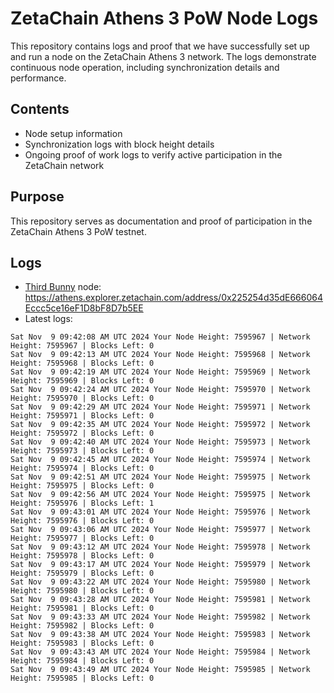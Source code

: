# ZetaChain Athens 3 PoW Node Logs
This repository contains logs and proof that we have successfully set up and run a node on the ZetaChain Athens 3 network. The logs demonstrate continuous node operation, including synchronization details and performance.

## Contents
- Node setup information
- Synchronization logs with block height details
- Ongoing proof of work logs to verify active participation in the ZetaChain network

## Purpose
This repository serves as documentation and proof of participation in the ZetaChain Athens 3 PoW testnet.

## Logs

- [Third Bunny](https://thirdbunny.xyz/) node: https://athens.explorer.zetachain.com/address/0x225254d35dE666064Eccc5ce16eF1D8bF8D7b5EE
- Latest logs:
```
Sat Nov  9 09:42:08 AM UTC 2024 Your Node Height: 7595967 | Network Height: 7595967 | Blocks Left: 0
Sat Nov  9 09:42:13 AM UTC 2024 Your Node Height: 7595968 | Network Height: 7595968 | Blocks Left: 0
Sat Nov  9 09:42:19 AM UTC 2024 Your Node Height: 7595969 | Network Height: 7595969 | Blocks Left: 0
Sat Nov  9 09:42:24 AM UTC 2024 Your Node Height: 7595970 | Network Height: 7595970 | Blocks Left: 0
Sat Nov  9 09:42:29 AM UTC 2024 Your Node Height: 7595971 | Network Height: 7595971 | Blocks Left: 0
Sat Nov  9 09:42:35 AM UTC 2024 Your Node Height: 7595972 | Network Height: 7595972 | Blocks Left: 0
Sat Nov  9 09:42:40 AM UTC 2024 Your Node Height: 7595973 | Network Height: 7595973 | Blocks Left: 0
Sat Nov  9 09:42:45 AM UTC 2024 Your Node Height: 7595974 | Network Height: 7595974 | Blocks Left: 0
Sat Nov  9 09:42:51 AM UTC 2024 Your Node Height: 7595975 | Network Height: 7595975 | Blocks Left: 0
Sat Nov  9 09:42:56 AM UTC 2024 Your Node Height: 7595975 | Network Height: 7595976 | Blocks Left: 1
Sat Nov  9 09:43:01 AM UTC 2024 Your Node Height: 7595976 | Network Height: 7595976 | Blocks Left: 0
Sat Nov  9 09:43:06 AM UTC 2024 Your Node Height: 7595977 | Network Height: 7595977 | Blocks Left: 0
Sat Nov  9 09:43:12 AM UTC 2024 Your Node Height: 7595978 | Network Height: 7595978 | Blocks Left: 0
Sat Nov  9 09:43:17 AM UTC 2024 Your Node Height: 7595979 | Network Height: 7595979 | Blocks Left: 0
Sat Nov  9 09:43:22 AM UTC 2024 Your Node Height: 7595980 | Network Height: 7595980 | Blocks Left: 0
Sat Nov  9 09:43:28 AM UTC 2024 Your Node Height: 7595981 | Network Height: 7595981 | Blocks Left: 0
Sat Nov  9 09:43:33 AM UTC 2024 Your Node Height: 7595982 | Network Height: 7595982 | Blocks Left: 0
Sat Nov  9 09:43:38 AM UTC 2024 Your Node Height: 7595983 | Network Height: 7595983 | Blocks Left: 0
Sat Nov  9 09:43:43 AM UTC 2024 Your Node Height: 7595984 | Network Height: 7595984 | Blocks Left: 0
Sat Nov  9 09:43:49 AM UTC 2024 Your Node Height: 7595985 | Network Height: 7595985 | Blocks Left: 0
```
